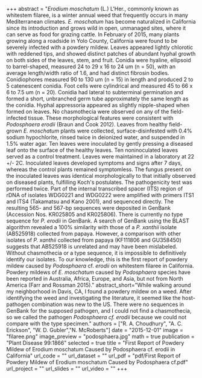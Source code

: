 +++
abstract = "*Erodium moschatum* (L.) L'Her., commonly known as whitestem filaree, is a winter annual weed that frequently occurs in many Mediterranean climates. *E. moschatum* has become naturalized in California since its introduction and grows wild in open, unmanaged sites, where it can serve as food for grazing cattle. In February of 2015, many plants growing along a roadside in Yolo County, California were found to be severely infected with a powdery mildew. Leaves appeared lightly chlorotic with reddened tips, and showed distinct patches of abundant hyphal growth on both sides of the leaves, stem, and fruit. Conidia were hyaline, ellipsoid to barrel-shaped, measured 24 to 29 x 16 to 24 um (n = 50), with an average length/width ratio of 1.6, and had distinct fibrosin bodies. Conidiophores measured 90 to 130 um (n = 15) in length and produced 2 to 5 catenescent conidia. Foot cells were cylindrical and measured 45 to 66 x 6 to 7.5 um (n = 20). Conidia had lateral to subterminal germination and formed a short, unbranched germ tube approximately the same length as the conidia. Hyphal appressoria appeared as slightly nipple-shaped when formed on leaves. No chasmothecia were observed on any of the field-infected tissue. These morphological features were consistent with *Podosphaera erodii* (Braun and Cook 2012). Leaves from healthy field-grown *E. moschatum* plants were collected, surface-disinfested with 0.4% sodium hypochlorite, rinsed twice in deionized water, and suspended in 1.5% water agar. Ten leaves were inoculated by gently pressing a diseased leaf onto the surface of the healthy leaves. Ten noninoculated leaves served as a control treatment. Leaves were maintained in a laboratory at 22 +/- 2C. Inoculated leaves developed symptoms and signs after 7 days, whereas the control plants remained symptomless. The fungus present on the inoculated leaves was identical morphologically to that initially observed on diseased plants, fulfilling Koch's postulates. The pathogenicity test was performed twice. Part of the internal transcribed spacer (ITS) region of rDNA of isolates WDG0221 and WDG0222 were amplified with primers ITS1 and ITS4 (Takamatsu and Kano 2001), and sequenced directly. The resulting 565- and 567-bp sequences were deposited in GenBank (Accession Nos. KR025805 and KR025806). There is currently no type sequence for *P. erodii* in GenBank. A search of GenBank using the BLAST algorithm revealed a 100% similarity with those of a *P. xanthii* isolate (AB525918) collected from papaya. However, a comparison with other isolates of *P. xanthii* collected from papaya (KF111806 and GU358450) suggests that AB525918 is unrelated and may have been mislabeled. Without chasmothecia or a type sequence, it is impossible to definitively identify our isolates. To our knowledge, this is the first report of powdery mildew caused by *Podosphaera* cf. *erodii* on whitestem filaree in California. Powdery mildews of *E. moschatum* caused by *Podosphaera* species have been reported in Australia, Africa, Europe, and Asia, but not from North America (Farr and Rossman 2015)."
abstract_short="While walking around my neighborhood in Davis, CA, I found a powdery mildew on a weed. After identifying the weed and investigating the literature, it seemed like the host-pathogen combination was new to the US. There were no sequences in GenBank for the supposed pathogen, and I could not find a chasmothecia, so we called the pathogen *Podosphaera cf. erodii* because we could not compare with the type specimen."
authors = ["R. A. Choudhury", "A. C. Erickson", "W. D. Gubler","N. McRoberts"]
date = "2015-12-01"
image = "filaree.png"
image_preview = "podosphaera.jpg"
math = true
publication = "Plant Disease 99:1866"
selected = true
title = "First Report of Powdery Mildew of Erodium moschatum Caused by Podosphaera cf. erodii in California"
url_code = ""
url_dataset = ""
url_pdf = "pdf/First Report of Powdery Mildew of Erodium moschatum Caused by Podosphaera cf.pdf"
url_project = ""
url_slides = ""
url_video = ""
+++